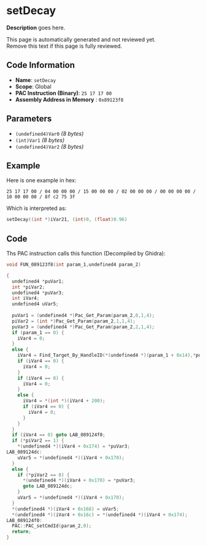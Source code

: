 # setDecay

**Description** goes here.

This page is automatically generated and not reviewed yet.<br>Remove this text if this page is fully reviewed.

## Code Information

- **Name**: `setDecay`
- **Scope**: Global
- **PAC Instruction (Binary)**: `25 17 17 00`
- **Assembly Address in Memory** : `0x89123f8`

## Parameters

- `(undefined4)Var0` *(8 bytes)*
- `(int)Var1` *(8 bytes)*
- `(undefined4)Var2` *(8 bytes)*

## Example

Here is one example in hex:

```25 17 17 00 / 04 00 00 00 / 15 00 00 00 / 02 00 00 00 / 00 00 00 00 / 10 00 00 00 / 8f c2 75 3f```

Which is interpreted as:

```c
setDecay((int *)iVar21, (int)0, (float)0.96)
```

## Code

Ths PAC instruction calls this function (Decompiled by Ghidra):

```c
void FUN_089123f8(int param_1,undefined4 param_2)

{
  undefined4 *puVar1;
  int *piVar2;
  undefined4 *puVar3;
  int iVar4;
  undefined4 uVar5;
  
  puVar1 = (undefined4 *)Pac_Get_Param(param_2,0,1,4);
  piVar2 = (int *)Pac_Get_Param(param_2,1,1,4);
  puVar3 = (undefined4 *)Pac_Get_Param(param_2,2,1,4);
  if (param_1 == 0) {
    iVar4 = 0;
  }
  else {
    iVar4 = Find_Target_By_HandleID(*(undefined4 *)(param_1 + 0x14),*puVar1,1);
    if (iVar4 == 0) {
      iVar4 = 0;
    }
    if (iVar4 == 0) {
      iVar4 = 0;
    }
    else {
      iVar4 = *(int *)(iVar4 + 200);
      if (iVar4 == 0) {
        iVar4 = 0;
      }
    }
  }
  if (iVar4 == 0) goto LAB_089124f0;
  if (*piVar2 == 1) {
    *(undefined4 *)(iVar4 + 0x174) = *puVar3;
LAB_089124dc:
    uVar5 = *(undefined4 *)(iVar4 + 0x170);
  }
  else {
    if (*piVar2 == 0) {
      *(undefined4 *)(iVar4 + 0x170) = *puVar3;
      goto LAB_089124dc;
    }
    uVar5 = *(undefined4 *)(iVar4 + 0x170);
  }
  *(undefined4 *)(iVar4 + 0x168) = uVar5;
  *(undefined4 *)(iVar4 + 0x16c) = *(undefined4 *)(iVar4 + 0x174);
LAB_089124f0:
  PAC::PAC_setCmdId(param_2,0);
  return;
}
```

